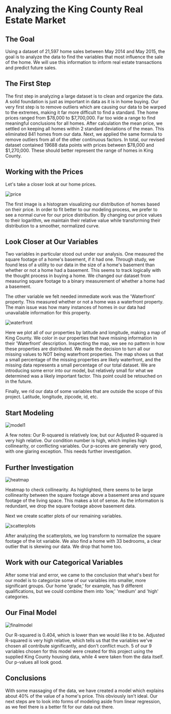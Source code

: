# Analyzing the King County Real Estate Market

## The Goal

Using a dataset of 21,597 home sales between May 2014 and May 2015, the goal is to analyze the data to find the variables that most influence the sale of the home. We will use this information to inform real estate transactions and predict future sales.

## The First Step

The first step in analyzing a large dataset is to clean and organize the data. A solid foundation is just as important in data as it is in home buying.
Our very first step is to remove outliers which are causing our data to be warped to the extremes, making it far more difficult to find a standard.
The home prices ranged from $78,000 to $7,700,000. Far too wide a range to find meaningful conclusions for all homes.
After calculation the mean price, we settled on keeping all homes within 2 standard deviations of the mean. This eliminated 841 homes from our data. Next, we applied the same formula to remove outliers from all of the other continuous factors.
In total, our revised dataset contained 19688 data points with prices between $78,000 and $1,270,000. These should better represent the range of homes in King County.

## Working with the Prices

Let's take a closer look at our home prices.

![price](images/LogPrice.png)

 The first image is a histogram visualizing our distribution of homes based on their price. In order to fit better to our modeling process, we prefer to see a normal curve for our price distribution. By changing our price values to their logarithm, we maintain their relative value while transforming their distribution to a smoother, normalized curve.

## Look Closer at Our Variables

Two variables in particular stood out under our analysis. One measured the square footage of a home's basement, if it had one. Through study, we found less of a utility to our data in the size of a home's basement than whether or not a home had a basement. This seems to track logically with the thought process in buying a home. We changed our dataset from measuring square footage to a binary measurement of whether a home had a basement.

The other variable we felt needed immediate work was the 'Waterfront' property. This measured whether or not a home was a waterfront property. The main issue was how many instances of homes in our data had unavailable information for this property. 

![waterfront](Images/latlong.png)

Here we plot all of our properties by latitude and longitude, making a map of King County. We color in our properties that have missing information in their 'Waterfront' description. Inspecting the map, we see no pattern in how these properties are distributed. We made the decision to turn all our missing values to NOT being waterfront properties. The map shows us that a small percentage of the missing properties are likely waterfront, and the missing data represents a small percentage of our total dataset. We are introducing some error into our model, but relatively small for what we determined was a likely important factor. This point could be retouched on in the future.

Finally, we rid our data of some variables that are outside the scope of this project. Latitude, longitude, zipcode, id, etc.

## Start Modeling

![model1](Images/firstmodel.png)

A few notes: Our R-squared is relatively low, but our Adjusted R-squared is very high relative. Our condition number is high, which implies high collinearity, or conflicting variables. Our p-scores are generally very good, with one glaring exception. This needs further investigation.

## Further Investigation

![heatmap](Images/heatmap.png)

Heatmap to check collinearity. As highlighted, there seems to be large collinearity between the square footage above a basement area and square footage of the living space. This makes a lot of sense. As the information is redundant, we drop the square footage above basement data.

Next we create scatter plots of our remaining variables.

![scatterplots](Images/scatter.png)

After analyzing the scatterplots, we log transform to normalize the square footage of the lot variable. We also find a home with 33 bedrooms, a clear outlier that is skewing our data. We drop that home too.

## Work with our Categorical Variables

After some trial and error, we came to the conclusion that what's best for our model is to categorize some of our variables into smaller, more significant groups. Our home 'grade,' for example, has 9 different qualifications, but we could combine them into 'low,' 'medium' and 'high' categories.

## Our Final Model

![finalmodel](Images/FinalModel.png)

Our R-squared is 0.404, which is lower than we would like it to be. Adjusted R-squared is very high relative, which tells us that the variables we've chosen all contribute significantly, and don't conflict much. 5 of our 9 variables chosen for this model were created for this project using the supplied King County housing data, while 4 were taken from the data itself. Our p-values all look good.

## Conclusions

With some massaging of the data, we have created a model which explains about 40% of the value of a home's price. This obviously isn't ideal. Our next steps are to look into forms of modeling aside from linear regression, as we feel there is a better fit for our data out there.
